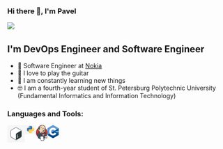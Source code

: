 ### Hi there 👋, I'm Pavel

![](https://komarev.com/ghpvc/?username=paveldat)

## I'm DevOps Engineer and Software Engineer
- 💼 Software Engineer at [Nokia](https://www.nokia.com/)
- 🎉 I love to play the guitar
- 🥅 I am constantly learning new things
- 🤓 I am a fourth-year student of St. Petersburg Polytechnic University (Fundamental Informatics and Information Technology)

### Languages and Tools:
<img align="left" alt="Bash" width="40px" src="https://github.com/paveldat/paveldat/blob/main/img/bash.png" />
<img align="left" alt="Python" width="26px" src="https://github.com/paveldat/paveldat/blob/main/img/python.png" />
<img align="left" alt="Jenkins" width="26px" src="https://github.com/paveldat/paveldat/blob/main/img/jenkins.png" />
<img align="left" alt="C++" width="26px" src="https://github.com/paveldat/paveldat/blob/main/img/c++.png" />

[linkedin]: https://www.linkedin.com/in/pavel-dat-11699420b/
[instagram]: https://www.instagram.com/pasha_dats/
[vk]: https://vk.com/pashkadats